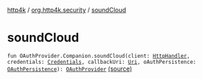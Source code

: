 [http4k](../index.md) / [org.http4k.security](index.md) / [soundCloud](./sound-cloud.md)

# soundCloud

`fun OAuthProvider.Companion.soundCloud(client: `[`HttpHandler`](../org.http4k.core/-http-handler.md)`, credentials: `[`Credentials`](../org.http4k.core/-credentials/index.md)`, callbackUri: `[`Uri`](../org.http4k.core/-uri/index.md)`, oAuthPersistence: `[`OAuthPersistence`](-o-auth-persistence/index.md)`): `[`OAuthProvider`](-o-auth-provider/index.md) [(source)](https://github.com/http4k/http4k/blob/master/http4k-security-oauth/src/main/kotlin/org/http4k/security/services.kt#L45)